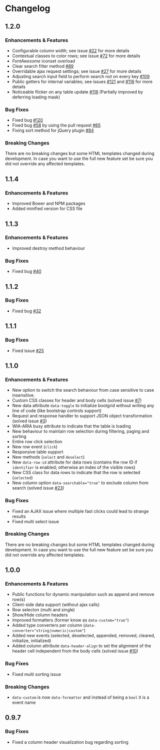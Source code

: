 # Changelog

## 1.2.0

### Enhancements & Features
- Configurable column width; see issue [#22](http://github.com/rstaib/jquery-bootgrid/issues/22) for more details
- Contextual classes to color rows; see issue [#72](http://github.com/rstaib/jquery-bootgrid/issues/72) for more details
- *FontAwesome* iconset overload
- Clear search filter method [#89](http://github.com/rstaib/jquery-bootgrid/issues/89)
- Overridable ajax request settings; see issue [#27](http://github.com/rstaib/jquery-bootgrid/issues/27) for more details
- Adjusting search input field to perform search not on every key [#109](http://github.com/rstaib/jquery-bootgrid/issues/109)
- Public getters for internal variables; see issues [#121](http://github.com/rstaib/jquery-bootgrid/issues/121) and [#116](http://github.com/rstaib/jquery-bootgrid/issues/116) for more details
- Noticeable flicker on any table update [#118](http://github.com/rstaib/jquery-bootgrid/issues/118) (Partially improved by deferring loading mask)

### Bug Fixes
- Fixed bug [#120](http://github.com/rstaib/jquery-bootgrid/issues/120)
- Fixed bug [#58](http://github.com/rstaib/jquery-bootgrid/issues/58) by using the pull request [#65](http://github.com/rstaib/jquery-bootgrid/issues/65)
- Fixing sort method for jQuery plugin [#84](http://github.com/rstaib/jquery-bootgrid/issues/84)

### Breaking Changes
There are no breaking changes but some HTML templates changed during development. In case you want to use the full new feature set be sure you did not override any affected templates.

## 1.1.4

### Enhancements & Features
- Improved Bower and NPM packages
- Added minified version for CSS file

## 1.1.3

### Enhancements & Features
- Improved destroy method behaviour

### Bug Fixes
- Fixed bug [#40](http://github.com/rstaib/jquery-bootgrid/issues/40)

## 1.1.2

### Bug Fixes
- Fixed bug [#32](http://github.com/rstaib/jquery-bootgrid/issues/32)

## 1.1.1

### Bug Fixes
- Fixed issue [#25](http://github.com/rstaib/jquery-bootgrid/issues/25)

## 1.1.0

### Enhancements & Features
- New option to switch the search behaviour from case sensitive to case insensitive.
- Custom CSS classes for header and body cells (solved issue [#7](http://github.com/rstaib/jquery-bootgrid/issues/7))
- New data attribute `data-toggle` to initialize bootgrid without writing any line of code (like bootstrap controls support)
- Request and response handler to support JSON object transformation (solved issue [#3](http://github.com/rstaib/jquery-bootgrid/issues/3))
- WIA-ARIA busy attribute to indicate that the table is loading
- New behaviour to maintain row selection during filtering, paging and sorting
- Entire row click selection
- New row event (`click`)
- Responsive table support
- New methods (`select` and `deselect`)
- New `data-row-id` attribute for data rows (contains the row ID if `identifier` is enabled; otherwise an index of the visible rows)
- New CSS class for data rows to indicate that the row is selected (`selected`)
- New column option `data-searchable="true"` to exclude column from search (solved issue [#23](http://github.com/rstaib/jquery-bootgrid/issues/23))

### Bug Fixes
- Fixed an AJAX issue where multiple fast clicks could lead to strange results
- Fixed multi select issue

### Breaking Changes
There are no breaking changes but some HTML templates changed during development. In case you want to use the full new feature set be sure you did not override any affected templates.

## 1.0.0

### Enhancements & Features
- Public functions for dynamic manipulation such as append and remove row(s)
- Client-side data support (without ajax calls)
- Row selecton (multi and single)
- Show/Hide column headers
- Improved formatters (former know as `data-custom="true"`)
- Added type converters per column (`data-converter="string|numeric|custom"`)
- Added new events (selected, deselected, appended, removed, cleared, initialize, initialized)
- Added column attribute `data-header-align` to set the alignment of the header cell independent from the body cells (solved issue [#10](http://github.com/rstaib/jquery-bootgrid/issues/10))

### Bug Fixes
- Fixed multi sorting issue

### Breaking Changes
- `data-custom` is now `data-formatter` and instead of being a `bool` it is a event name

## 0.9.7

### Bug Fixes
- Fixed a column header visualization bug regarding sorting
